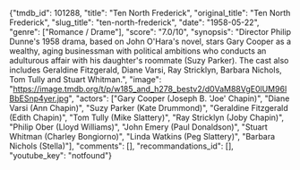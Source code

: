 {"tmdb_id": 101288, "title": "Ten North Frederick", "original_title": "Ten North Frederick", "slug_title": "ten-north-frederick", "date": "1958-05-22", "genre": ["Romance / Drame"], "score": "7.0/10", "synopsis": "Director Philip Dunne's 1958 drama, based on John O'Hara's novel, stars Gary Cooper as a wealthy, aging businessman with political ambitions who conducts an adulturous affair with his daughter's roommate (Suzy Parker). The cast also includes Geraldine Fitzgerald, Diane Varsi, Ray Stricklyn, Barbara Nichols, Tom Tully and Stuart Whitman.", "image": "https://image.tmdb.org/t/p/w185_and_h278_bestv2/d0VaM88VgE0lUM96lBbESnp4yer.jpg", "actors": ["Gary Cooper (Joseph B. 'Joe' Chapin)", "Diane Varsi (Ann Chapin)", "Suzy Parker (Kate Drummond)", "Geraldine Fitzgerald (Edith Chapin)", "Tom Tully (Mike Slattery)", "Ray Stricklyn (Joby Chapin)", "Philip Ober (Lloyd Williams)", "John Emery (Paul Donaldson)", "Stuart Whitman (Charley Bongiorno)", "Linda Watkins (Peg Slattery)", "Barbara Nichols (Stella)"], "comments": [], "recommandations_id": [], "youtube_key": "notfound"}